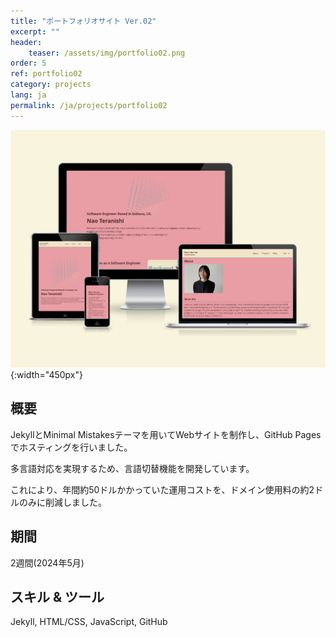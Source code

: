 ```yaml
---
title: "ポートフォリオサイト Ver.02"
excerpt: ""
header:
    teaser: /assets/img/portfolio02.png
order: 5
ref: portfolio02
category: projects
lang: ja
permalink: /ja/projects/portfolio02
---
```

![teaser](/assets/img/portfolio02.png){:width="450px"}

## 概要

JekyllとMinimal Mistakesテーマを用いてWebサイトを制作し、GitHub Pagesでホスティングを行いました。

多言語対応を実現するため、言語切替機能を開発しています。

これにより、年間約50ドルかかっていた運用コストを、ドメイン使用料の約2ドルのみに削減しました。

## 期間
2週間(2024年5月)

## スキル & ツール
Jekyll, HTML/CSS, JavaScript, GitHub